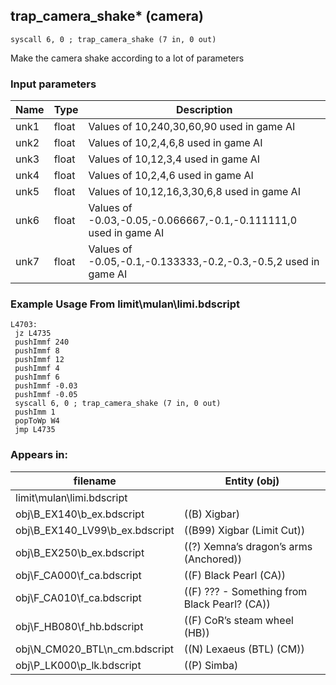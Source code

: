 ## trap_camera_shake* (camera)

`syscall 6, 0 ; trap_camera_shake (7 in, 0 out)`

Make the camera shake according to a lot of parameters

### Input parameters
| Name | Type | Description
|------|------|------------
| unk1   | float   | Values of 10,240,30,60,90 used in game AI
| unk2   | float   | Values of 10,2,4,6,8 used in game AI
| unk3   | float   | Values of 10,12,3,4 used in game AI
| unk4   | float   | Values of 10,2,4,6 used in game AI
| unk5   | float   | Values of 10,12,16,3,30,6,8 used in game AI
| unk6   | float   | Values of -0.03,-0.05,-0.066667,-0.1,-0.111111,0 used in game AI
| unk7   | float   | Values of -0.05,-0.1,-0.133333,-0.2,-0.3,-0.5,2 used in game AI


### Example Usage From limit\mulan\limi.bdscript
```plaintext
L4703:
 jz L4735
 pushImmf 240
 pushImmf 8
 pushImmf 12
 pushImmf 4
 pushImmf 6
 pushImmf -0.03
 pushImmf -0.05
 syscall 6, 0 ; trap_camera_shake (7 in, 0 out)
 pushImm 1
 popToWp W4
 jmp L4735
```


### Appears in:
| filename | Entity (obj)
|----------|-------------
| limit\mulan\limi.bdscript       |           
| obj\B_EX140\b_ex.bdscript       | ((B) Xigbar)          
| obj\B_EX140_LV99\b_ex.bdscript       | ((B99) Xigbar (Limit Cut))          
| obj\B_EX250\b_ex.bdscript       | ((?) Xemna’s dragon’s arms (Anchored))          
| obj\F_CA000\f_ca.bdscript       | ((F) Black Pearl (CA))          
| obj\F_CA010\f_ca.bdscript       | ((F) ??? - Something from Black Pearl? (CA))          
| obj\F_HB080\f_hb.bdscript       | ((F) CoR’s steam wheel (HB))          
| obj\N_CM020_BTL\n_cm.bdscript       | ((N) Lexaeus (BTL) (CM))          
| obj\P_LK000\p_lk.bdscript       | ((P) Simba)          



